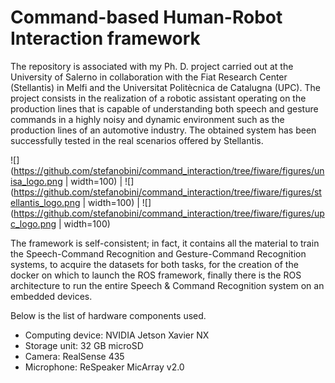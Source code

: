 # Command-based Human-Robot Interaction framework
The repository is associated with my Ph. D. project carried out at the University of Salerno in collaboration with the Fiat Research Center (Stellantis) in Melfi and the Universitat Politècnica de Catalugna (UPC). The project consists in the realization of a robotic assistant operating on the production lines that is capable of understanding both speech and gesture commands in a highly noisy and dynamic environment such as the production lines of an automotive industry.
The obtained system has been successfully tested in the real scenarios offered by Stellantis.

![](https://github.com/stefanobini/command_interaction/tree/fiware/figures/unisa_logo.png | width=100) | ![](https://github.com/stefanobini/command_interaction/tree/fiware/figures/stellantis_logo.png | width=100) | ![](https://github.com/stefanobini/command_interaction/tree/fiware/figures/upc_logo.png | width=100)

The framework is self-consistent; in fact, it contains all the material to train the Speech-Command Recognition and Gesture-Command Recognition systems, to acquire the datasets for both tasks, for the creation of the docker on which to launch the ROS framework, finally there is the ROS architecture to run the entire Speech & Command Recognition system on an embedded devices.

Below is the list of hardware components used.
- Computing device: NVIDIA Jetson Xavier NX
- Storage unit: 32 GB microSD
- Camera: RealSense 435
- Microphone: ReSpeaker MicArray v2.0
